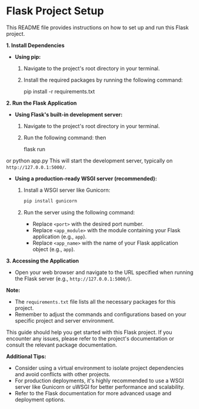 # Flask Project Setup

This README file provides instructions on how to set up and run this Flask project.

**1. Install Dependencies**

* **Using pip:**
  1. Navigate to the project's root directory in your terminal.
  2. Install the required packages by running the following command:

    
     pip install -r requirements.txt


**2. Run the Flask Application**

* **Using Flask's built-in development server:**
  1. Navigate to the project's root directory in your terminal.
  2. Run the following command:
then 
    
     flask run 
     
or 
   python app.py
     This will start the development server, typically on `http://127.0.0.1:5000/`.

* **Using a production-ready WSGI server (recommended):**
  1. Install a WSGI server like Gunicorn:

     ```bash
     pip install gunicorn
     ```

  2. Run the server using the following command:

  


     * Replace `<port>` with the desired port number.
     * Replace `<app_module>` with the module containing your Flask application (e.g., `app`).
     * Replace `<app_name>` with the name of your Flask application object (e.g., `app`).

**3. Accessing the Application**

* Open your web browser and navigate to the URL specified when running the Flask server (e.g., `http://127.0.0.1:5000/`).

**Note:**

* The `requirements.txt` file lists all the necessary packages for this project. 
* Remember to adjust the commands and configurations based on your specific project and server environment.

This guide should help you get started with this Flask project. If you encounter any issues, please refer to the project's documentation or consult the relevant package documentation.

**Additional Tips:**

* Consider using a virtual environment to isolate project dependencies and avoid conflicts with other projects.
* For production deployments, it's highly recommended to use a WSGI server like Gunicorn or uWSGI for better performance and scalability.
* Refer to the Flask documentation for more advanced usage and deployment options.




